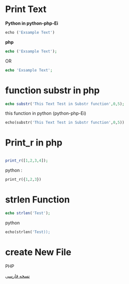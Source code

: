 # Print Text

**Python in python-php-Ei**

```python 
echo ('Exsample Text')
```


**php**

```php
echo ('Exsample Text');
```
OR

```php
echo 'Exsample Text';
```

# function substr in php

```php 
echo substr('This Text Test in Substr function',0,5);
```


this function in python (python-php-Ei)
```python 
echo(substr('This Text Test in Substr function',0,5))
```


# Print_r in php

```php

print_r([1,2,3,4]);
```
python : 
```python 
print_r({1,2,3})
```

# strlen Function

```php
echo strlen('Test');
```


python
```python
echo(strlen('Test));
```

# create New File 

PHP

[نسخه فارسی](https://github.com/DevNull-IR/python-php-Ei/blob/main/exsample/Persian.md)
